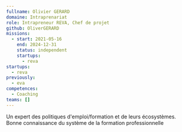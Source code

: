 ```yaml
---
fullname: Olivier GERARD
domaine: Intraprenariat
role: Intrapreneur REVA, Chef de projet
github: OliverGERARD
missions:
  - start: 2021-05-16
    end: 2024-12-31
    status: independent
    startups:
      - reva
startups:
  - reva
previously:
  - eva
competences:
  - Coaching
teams: []
---
```

Un expert des politiques d'emploi/formation  et de leurs écosystèmes. Bonne connaissance du système de la formation professionnelle